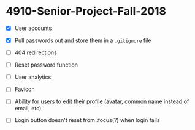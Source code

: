 # 4910-Senior-Project-Fall-2018

- [x] User accounts

- [x] Pull passwords out and store them in a `.gitignore` file

- [ ] 404 redirections

- [ ] Reset password function

- [ ] User analytics

- [ ] Favicon

- [ ] Ability for users to edit their profile (avatar, common name instead of email, etc)

- [ ] Login button doesn't reset from :focus(?) when login fails
